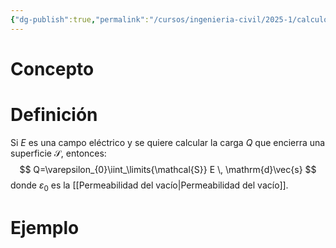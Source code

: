 ```yaml
---
{"dg-publish":true,"permalink":"/cursos/ingenieria-civil/2025-1/calculo-iii/3-campos-vectoriales-e-integrales-de-superficie/ley-de-gauss/","tags":["I1MAT1630"]}
---
```


# Concepto
# Definición
Si $E$ es una campo eléctrico y se quiere calcular la carga $Q$ que encierra una superficie $\mathcal{S}$, entonces:
$$
Q=\varepsilon_{0}\iint_\limits{\mathcal{S}} E \, \mathrm{d}\vec{s} 
$$
donde $\varepsilon_{0}$ es la [[Permeabilidad del vacío\|Permeabilidad del vacío]].
# Ejemplo